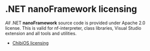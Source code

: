 # .NET **nanoFramework** licensing

*All* .NET **nanoFramework** source code is provided under Apache 2.0 license. This is valid for nf-interpreter, class libraries, Visual Studio extension and all tools and utilities.

- [ChibiOS licensing](chibios.md)
